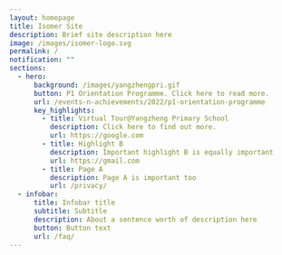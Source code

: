 ```yaml
---
layout: homepage
title: Isomer Site
description: Brief site description here
image: /images/isomer-logo.svg
permalink: /
notification: ""
sections:
  - hero:
      background: /images/yangzhengpri.gif
      button: P1 Orientation Programme. Click here to read more.
      url: /events-n-achievements/2022/p1-orientation-programme
      key_highlights:
        - title: Virtual Tour@Yangzheng Primary School
          description: Click here to find out more.
          url: https://google.com
        - title: Highlight B
          description: Important highlight B is equally important
          url: https://gmail.com
        - title: Page A
          description: Page A is important too
          url: /privacy/
  - infobar:
      title: Infobar title
      subtitle: Subtitle
      description: About a sentence worth of description here
      button: Button text
      url: /faq/
---
```

